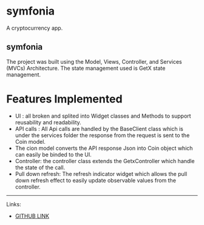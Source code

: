 # symfonia

A cryptocurrency app.

## symfonia

The project was built using the Model, Views, Controller, and Services (MVCs) Architecture.
The state management used is GetX state management.

# Features Implemented 
-  UI : all broken and splited into Widget classes and Methods to support reusability and readability.
-  API calls : All Api calls are handled by the BaseClient class which is under the services folder the response from the request is sent to the Coin model.
-  The cion model converts the API response Json into Coin object which can easily be binded to the UI.
-  Controller: the controller class extends the GetxController which handle the state of the call.
-  Pull down refresh: The refresh indicator widget which allows the pull down refresh effect to easily update observable values from the controller. 
- -- 


Links:

- [GITHUB LINK](https://github.com/salstein/symfonia)



